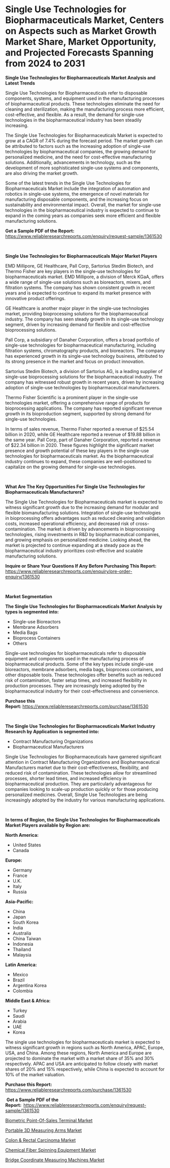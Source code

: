 <p><h1>Single Use Technologies for Biopharmaceuticals Market, Centers on Aspects such as Market Growth Market Share, Market Opportunity, and Projected Forecasts Spanning from 2024 to 2031</h1></p><p><strong>Single Use Technologies for Biopharmaceuticals Market Analysis and Latest Trends</strong></p>
<p><p>Single Use Technologies for Biopharmaceuticals refer to disposable components, systems, and equipment used in the manufacturing processes of biopharmaceutical products. These technologies eliminate the need for cleaning and sterilization, making the manufacturing process more efficient, cost-effective, and flexible. As a result, the demand for single-use technologies in the biopharmaceutical industry has been steadily increasing.</p><p>The Single Use Technologies for Biopharmaceuticals Market is expected to grow at a CAGR of 7.4% during the forecast period. The market growth can be attributed to factors such as the increasing adoption of single-use technologies by biopharmaceutical companies, the growing demand for personalized medicine, and the need for cost-effective manufacturing solutions. Additionally, advancements in technology, such as the development of more sophisticated single-use systems and components, are also driving the market growth.</p><p>Some of the latest trends in the Single Use Technologies for Biopharmaceuticals Market include the integration of automation and robotics in single-use systems, the emergence of novel materials for manufacturing disposable components, and the increasing focus on sustainability and environmental impact. Overall, the market for single-use technologies in the biopharmaceutical industry is expected to continue to expand in the coming years as companies seek more efficient and flexible manufacturing solutions.</p></p>
<p><strong>Get a Sample PDF of the Report:&nbsp;</strong> <a href="https://www.reliableresearchreports.com/enquiry/request-sample/1361530">https://www.reliableresearchreports.com/enquiry/request-sample/1361530</a></p>
<p>&nbsp;</p>
<p><strong>Single Use Technologies for Biopharmaceuticals Major Market Players</strong></p>
<p><p>EMD Millipore, GE Healthcare, Pall Corp, Sartorius Stedim Biotech, and Thermo Fisher are key players in the single-use technologies for biopharmaceuticals market. EMD Millipore, a division of Merck KGaA, offers a wide range of single-use solutions such as bioreactors, mixers, and filtration systems. The company has shown consistent growth in recent years and is expected to continue to expand its market presence with innovative product offerings.</p><p>GE Healthcare is another major player in the single-use technologies market, providing bioprocessing solutions for the biopharmaceutical industry. The company has seen steady growth in its single-use technology segment, driven by increasing demand for flexible and cost-effective bioprocessing solutions.</p><p>Pall Corp, a subsidiary of Danaher Corporation, offers a broad portfolio of single-use technologies for biopharmaceutical manufacturing, including filtration systems, chromatography products, and bioreactors. The company has experienced growth in its single-use technology business, attributed to its strong presence in the market and focus on product innovation.</p><p>Sartorius Stedim Biotech, a division of Sartorius AG, is a leading supplier of single-use bioprocessing solutions for the biopharmaceutical industry. The company has witnessed robust growth in recent years, driven by increasing adoption of single-use technologies by biopharmaceutical manufacturers.</p><p>Thermo Fisher Scientific is a prominent player in the single-use technologies market, offering a comprehensive range of products for bioprocessing applications. The company has reported significant revenue growth in its bioproduction segment, supported by strong demand for single-use technologies.</p><p>In terms of sales revenue, Thermo Fisher reported a revenue of $25.54 billion in 2020, while GE Healthcare reported a revenue of $19.88 billion in the same year. Pall Corp, part of Danaher Corporation, reported a revenue of $22.34 billion in 2020. These figures highlight the significant market presence and growth potential of these key players in the single-use technologies for biopharmaceuticals market. As the biopharmaceutical industry continues to expand, these companies are well-positioned to capitalize on the growing demand for single-use technologies.</p></p>
<p>&nbsp;</p>
<p><strong>What Are The Key Opportunities For Single Use Technologies for Biopharmaceuticals Manufacturers?</strong></p>
<p><p>The Single Use Technologies for Biopharmaceuticals market is expected to witness significant growth due to the increasing demand for modular and flexible biomanufacturing solutions. Integration of single-use technologies in bioprocessing offers advantages such as reduced cleaning and validation costs, increased operational efficiency, and decreased risk of cross-contamination. The market is driven by advancements in bioprocessing technologies, rising investments in R&D by biopharmaceutical companies, and growing emphasis on personalized medicine. Looking ahead, the market is projected to continue expanding at a steady pace as the biopharmaceutical industry prioritizes cost-effective and scalable manufacturing solutions.</p></p>
<p><strong>Inquire or Share Your Questions If Any Before Purchasing This Report:</strong> <a href="https://www.reliableresearchreports.com/enquiry/pre-order-enquiry/1361530">https://www.reliableresearchreports.com/enquiry/pre-order-enquiry/1361530</a></p>
<p>&nbsp;</p>
<p><strong>Market Segmentation</strong></p>
<p><strong>The Single Use Technologies for Biopharmaceuticals Market Analysis by types is segmented into:</strong></p>
<p><ul><li>Single-use Bioreactors</li><li>Membrane Adsorbers</li><li>Media Bags</li><li>Bioprocess Containers</li><li>Others</li></ul></p>
<p><p>Single-use technologies for biopharmaceuticals refer to disposable equipment and components used in the manufacturing process of biopharmaceutical products. Some of the key types include single-use bioreactors, membrane adsorbers, media bags, bioprocess containers, and other disposable tools. These technologies offer benefits such as reduced risk of contamination, faster setup times, and increased flexibility in production processes. They are increasingly being adopted by the biopharmaceutical industry for their cost-effectiveness and convenience.</p></p>
<p><strong>Purchase this Report:&nbsp;</strong><a href="https://www.reliableresearchreports.com/purchase/1361530">https://www.reliableresearchreports.com/purchase/1361530</a></p>
<p>&nbsp;</p>
<p><strong>The Single Use Technologies for Biopharmaceuticals Market Industry Research by Application is segmented into:</strong></p>
<p><ul><li>Contract Manufacturing Organizations</li><li>Biopharmaceutical Manufacturers</li></ul></p>
<p><p>Single Use Technologies for Biopharmaceuticals have garnered significant attention in Contract Manufacturing Organizations and Biopharmaceutical Manufacturers market due to their cost-effectiveness, flexibility, and reduced risk of contamination. These technologies allow for streamlined processes, shorter lead times, and increased efficiency in biopharmaceutical production. They are particularly advantageous for companies looking to scale-up production quickly or for those producing personalized medicines. Overall, Single Use Technologies are being increasingly adopted by the industry for various manufacturing applications.</p></p>
<p>&nbsp;</p>
<p><strong>In terms of Region, the Single Use Technologies for Biopharmaceuticals Market Players available by Region are:</strong></p>
<p>
    <p> <strong> North America: </strong>
        <ul>
            <li>United States</li>
            <li>Canada</li>
        </ul>
        </p> 
    <p> <strong> Europe: </strong>
        <ul>
            <li>Germany</li>
            <li>France</li>
            <li>U.K.</li>
            <li>Italy</li>
            <li>Russia</li>
        </ul>
        </p> 
    <p> <strong> Asia-Pacific: </strong>
        <ul>
            <li>China</li>
            <li>Japan</li>
            <li>South Korea</li>
            <li>India</li>
            <li>Australia</li>
            <li>China Taiwan</li>
            <li>Indonesia</li>
            <li>Thailand</li>
            <li>Malaysia</li>
        </ul>
        </p> 
    <p> <strong> Latin America: </strong>
        <ul>
            <li>Mexico</li>
            <li>Brazil</li>
            <li>Argentina Korea</li>
            <li>Colombia</li>
        </ul>
        </p> 
    <p> <strong> Middle East & Africa: </strong>
        <ul>
            <li>Turkey</li>
            <li>Saudi</li>
            <li>Arabia</li>
            <li>UAE</li>
            <li>Korea</li>
        </ul>
    </p>
    </p>
<p><p>The single use technologies for biopharmaceuticals market is expected to witness significant growth in regions such as North America, APAC, Europe, USA, and China. Among these regions, North America and Europe are projected to dominate the market with a market share of 35% and 30% respectively. APAC and USA are anticipated to follow closely with market shares of 20% and 15% respectively, while China is expected to account for 10% of the market valuation.</p></p>
<p><strong>Purchase this Report: </strong><a href="https://www.reliableresearchreports.com/purchase/1361530">https://www.reliableresearchreports.com/purchase/1361530</a></p>
<p>&nbsp;<strong>Get a Sample PDF of the Report:&nbsp;&nbsp;</strong><a href="https://www.reliableresearchreports.com/enquiry/request-sample/1361530">https://www.reliableresearchreports.com/enquiry/request-sample/1361530</a></p>
<p><strong></strong></p>
<p><p><a href="https://medium.com/@paulmcglynn6456/biometric-point-of-sales-terminal-market-insights-into-market-cagr-market-trends-and-growth-3a3562d81bea">Biometric Point-Of-Sales Terminal Market</a></p><p><a href="https://medium.com/@bethelokon998/portable-3d-measuring-arms-market-competitive-analysis-market-trends-and-forecast-to-2031-ddac3185ae25">Portable 3D Measuring Arms Market</a></p><p><a href="https://github.com/lataunyatinikmelvin59ilbd0dv/Market-Research-Report-List-1/blob/main/colon-rectal-carcinoma-market.md">Colon & Rectal Carcinoma Market</a></p><p><a href="https://medium.com/@paulmcglynn6456/chemical-fiber-spinning-equipment-market-size-and-market-trends-complete-industry-overview-2024-207777dd6b85">Chemical Fiber Spinning Equipment Market</a></p><p><a href="https://medium.com/@bethelokon998/bridge-coordinate-measuring-machines-market-competitive-analysis-market-trends-and-forecast-to-1c9e2a1337f7">Bridge Coordinate Measuring Machines Market</a></p></p>